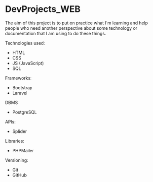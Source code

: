 # DevProjects_WEB
The aim of this project is to put on practice what I'm learning and help people who need another perspective about some technology or documentation that I am using to do these things.

Technologies used:
  - HTML
  - CSS
  - JS (JavaScript)
  - SQL


Frameworks:
  - Bootstrap
  - Laravel


DBMS
  - PostgreSQL


APIs:
  - Splider


Libraries:
  - PHPMailer


Versioning:
  - Git
  - GitHub
